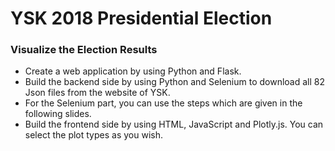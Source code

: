 # YSK 2018 Presidential Election

### Visualize the Election Results
- Create a web application by using Python and Flask.
- Build the backend side by using Python and Selenium to download all 82 Json files from the website of YSK.
- For the Selenium part, you can use the steps which are given in the following slides.
- Build the frontend side by using HTML, JavaScript and Plotly.js. You can select the plot types as you wish.

